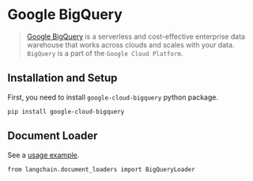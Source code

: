 Google BigQuery
===============

> [Google BigQuery](https://cloud.google.com/bigquery) is a serverless and cost-effective enterprise data warehouse that works across clouds and scales with your data. `BigQuery` is a part of the `Google Cloud Platform`.

Installation and Setup[](#installation-and-setup "Direct link to Installation and Setup")
------------------------------------------------------------------------------------------

First, you need to install `google-cloud-bigquery` python package.

    pip install google-cloud-bigquery

Document Loader[](#document-loader "Direct link to Document Loader")
---------------------------------------------------------------------

See a [usage example](/docs/integrations/document_loaders/google_bigquery).

    from langchain.document_loaders import BigQueryLoader